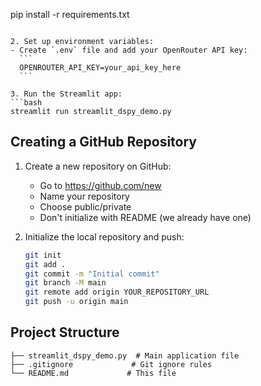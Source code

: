 pip install -r requirements.txt
   ```

2. Set up environment variables:
   - Create `.env` file and add your OpenRouter API key:
     ```
     OPENROUTER_API_KEY=your_api_key_here
     ```

3. Run the Streamlit app:
   ```bash
   streamlit run streamlit_dspy_demo.py
   ```

## Creating a GitHub Repository

1. Create a new repository on GitHub:
   - Go to https://github.com/new
   - Name your repository
   - Choose public/private
   - Don't initialize with README (we already have one)

2. Initialize the local repository and push:
   ```bash
   git init
   git add .
   git commit -m "Initial commit"
   git branch -M main
   git remote add origin YOUR_REPOSITORY_URL
   git push -u origin main
   ```

## Project Structure
```
├── streamlit_dspy_demo.py  # Main application file
├── .gitignore             # Git ignore rules
└── README.md             # This file